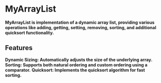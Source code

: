 # MyArrayList

**MyArrayList is implementation of a dynamic array list, 
providing various operations like adding, getting, 
setting, removing, sorting, and additional quicksort functionality.**

## Features
**Dynamic Sizing: Automatically adjusts the size of the underlying array.**
**Sorting: Supports both natural ordering and custom ordering using a comparator.**
**Quicksort: Implements the quicksort algorithm for fast sorting.**